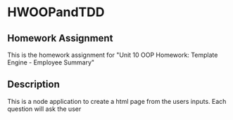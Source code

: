 # HWOOPandTDD
## Homework Assignment
This is the homework assignment for "Unit 10 OOP Homework: Template Engine - Employee Summary"
## Description
This is a node application to create a html page from the users inputs. Each question will ask the user
